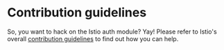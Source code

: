 # Contribution guidelines

So, you want to hack on the Istio auth module? Yay! Please refer to Istio's overall
[contribution guidelines](https://github.com/istio/istio/blob/master/CONTRIBUTING.md)
to find out how you can help.
